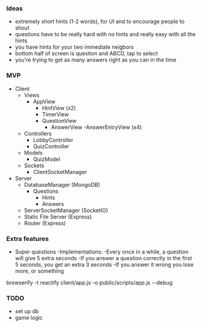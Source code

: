 ### Ideas

- extremely short hints (1-2 words), for UI and to encourage people to shout
- questions have to be really hard with no hints and really easy with all the hints
- you have hints for your two immediate neigbors
- bottom half of screen is question and ABCD, tap to select
- you're trying to get as many answers right as you can in the time

### MVP

- Client
  - Views
    - AppView
      - HintView (x2)
      - TimerView
      - QuestionView
        - AnswerView
          -AnswerEntryView (x4)
  - Controllers
    - LobbyController
    - QuizController
  - Models
    - QuizModel
  - Sockets
    - ClientSocketManager
- Server
  - DatabaseManager (MongoDB)
    - Questions
      - Hints
      - Answers
  - ServerSocketManager (SocketIO)
  - Static File Server (Express)
  - Router (Express)

### Extra features

- Super questions
  -Implementations:
    -Every once in a while, a question will give 5 extra seconds
    -If you answer a question correctly in the first 5 seconds, you get an extra 3 seconds
      -If you answer it wrong you lose more, or something

browserify -t reactify client/app.js -o public/scripts/app.js --debug

### TODO

- set up db
- game logic

